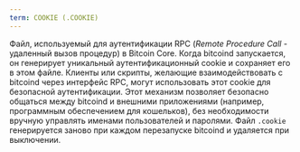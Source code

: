 ```yaml
---
term: COOKIE (.COOKIE)
---
```


Файл, используемый для аутентификации RPC (*Remote Procedure Call* - удаленный вызов процедур) в Bitcoin Core. Когда bitcoind запускается, он генерирует уникальный аутентификационный cookie и сохраняет его в этом файле. Клиенты или скрипты, желающие взаимодействовать с bitcoind через интерфейс RPC, могут использовать этот cookie для безопасной аутентификации. Этот механизм позволяет безопасно общаться между bitcoind и внешними приложениями (например, программным обеспечением для кошельков), без необходимости вручную управлять именами пользователей и паролями. Файл `.cookie` генерируется заново при каждом перезапуске bitcoind и удаляется при выключении.